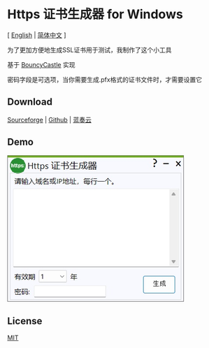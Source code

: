 # Https 证书生成器 for Windows

[ [English](./README.md) | [简体中文](./README_cn.md) ]

为了更加方便地生成SSL证书用于测试，我制作了这个小工具

基于 [BouncyCastle](https://github.com/bcgit/bc-csharp) 实现

密码字段是可选项，当你需要生成.pfx格式的证书文件时，才需要设置它
## Download

[Sourceforge](https://sourceforge.net/projects/https/) | [Github](https://github.com/lalakii/HttpsCert/releases) | [蓝奏云](https://a01.lanzoui.com/iNhzv2metnja)

## Demo

<img src="zh.jpg">

## License
[MIT](https://github.com/lalakii/HttpsCert/blob/master/LICENSE)